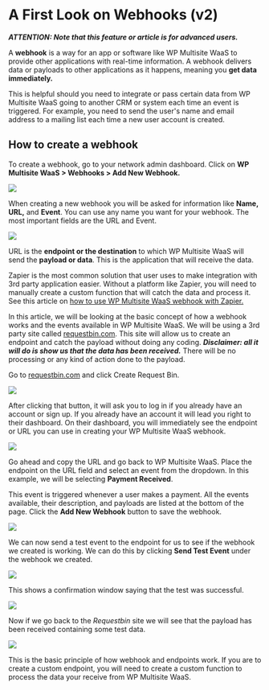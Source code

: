 # A First Look on Webhooks (v2)

_**ATTENTION: Note that this feature or article is for advanced users.**_

A **webhook** is a way for an app or software like WP Multisite WaaS to provide other applications with real-time information. A webhook delivers data or payloads to other applications as it happens, meaning you **get data immediately.**

This is helpful should you need to integrate or pass certain data from WP Multisite WaaS going to another CRM or system each time an event is triggered. For example, you need to send the user's name and email address to a mailing list each time a new user account is created.

## How to create a webhook

To create a webhook, go to your network admin dashboard. Click on **WP Multisite WaaS > Webhooks > Add New Webhook.**

![](https://wp-ultimo-space.fra1.cdn.digitaloceanspaces.com/hs-file-7cBdC7uhfX.png)

When creating a new webhook you will be asked for information like **Name, URL,** and **Event**. You can use any name you want for your webhook. The most important fields are the URL and Event.

![](https://wp-ultimo-space.fra1.cdn.digitaloceanspaces.com/hs-file-7MmyV3wafK.png)

URL is the **endpoint or the destination** to which WP Multisite WaaS will send the **payload or data**. This is the application that will receive the data.

Zapier is the most common solution that user uses to make integration with 3rd party application easier. Without a platform like Zapier, you will need to manually create a custom function that will catch the data and process it. See this article on [how to use WP Multisite WaaS webhook with Zapier.](https://help.wpultimo.com/article/348-integrating-wp-ultimo-with-zapier)

In this article, we will be looking at the basic concept of how a webhook works and the events available in WP Multisite WaaS. We will be using a 3rd party site called [requestbin.com](https://requestbin.com/). This site will allow us to create an endpoint and catch the payload without doing any coding. _**Disclaimer: all it will do is show us that the data has been received.**_ There will be no processing or any kind of action done to the payload.

Go to [requestbin.com](https://requestbin.com/) and click Create Request Bin.

![](https://wp-ultimo-space.fra1.cdn.digitaloceanspaces.com/hs-file-J0e5FzS04g.png)

After clicking that button, it will ask you to log in if you already have an account or sign up. If you already have an account it will lead you right to their dashboard. On their dashboard, you will immediately see the endpoint or URL you can use in creating your WP Multisite WaaS webhook.

![](https://wp-ultimo-space.fra1.cdn.digitaloceanspaces.com/hs-file-M40kPMGsji.png)

Go ahead and copy the URL and go back to WP Multisite WaaS. Place the endpoint on the URL field and select an event from the dropdown. In this example, we will be selecting **Payment Received**.

This event is triggered whenever a user makes a payment. All the events available, their description, and payloads are listed at the bottom of the page. Click the **Add New Webhook** button to save the webhook.

![](https://wp-ultimo-space.fra1.cdn.digitaloceanspaces.com/hs-file-1NwqQP4bP0.png)

We can now send a test event to the endpoint for us to see if the webhook we created is working. We can do this by clicking **Send Test Event** under the webhook we created.

![](https://wp-ultimo-space.fra1.cdn.digitaloceanspaces.com/hs-file-zTDhrG4wlP.png)

This shows a confirmation window saying that the test was successful.

![](https://wp-ultimo-space.fra1.cdn.digitaloceanspaces.com/hs-file-9jP9r7yRT9.png)

Now if we go back to the _Requestbin_ site we will see that the payload has been received containing some test data.

![](https://wp-ultimo-space.fra1.cdn.digitaloceanspaces.com/hs-file-RZke5xnrAg.png)

This is the basic principle of how webhook and endpoints work. If you are to create a custom endpoint, you will need to create a custom function to process the data your receive from WP Multisite WaaS.
